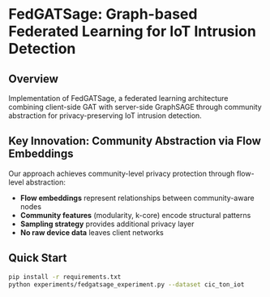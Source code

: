 # FedGATSage: Graph-based Federated Learning for IoT Intrusion Detection

## Overview
Implementation of FedGATSage, a federated learning architecture combining client-side GAT with server-side GraphSAGE through community abstraction for privacy-preserving IoT intrusion detection.

## Key Innovation: Community Abstraction via Flow Embeddings

Our approach achieves community-level privacy protection through flow-level abstraction:
- **Flow embeddings** represent relationships between community-aware nodes
- **Community features** (modularity, k-core) encode structural patterns
- **Sampling strategy** provides additional privacy layer
- **No raw device data** leaves client networks

## Quick Start

```bash
pip install -r requirements.txt
python experiments/fedgatsage_experiment.py --dataset cic_ton_iot